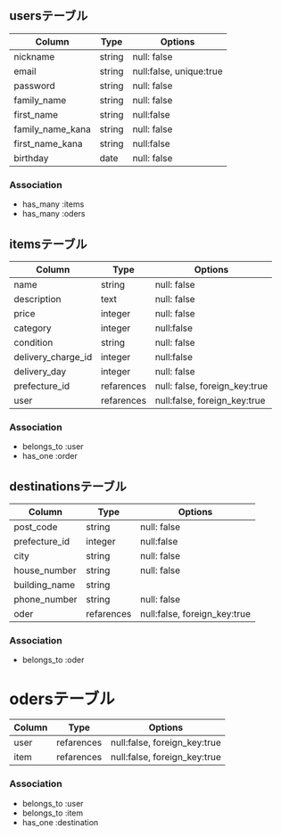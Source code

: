 ## usersテーブル
|Column|Type|Options|
|------|----|-------|
|nickname|string|null: false|
|email|string|null:false, unique:true|
|password|string|null: false|
|family_name|string|null: false|
|first_name|string|null:false|
|family_name_kana|string|null: false|
|first_name_kana|string|null:false|
|birthday|date|null: false|

### Association
- has_many :items
- has_many :oders

## itemsテーブル
|Column|Type|Options|
|------|----|-------|
|name|string|null: false|
|description|text|null: false|
|price|integer|null: false|
|category|integer|null:false|
|condition|string|null: false|
|delivery_charge_id|integer|null:false|
|delivery_day|integer|null: false|
|prefecture_id|refarences|null: false, foreign_key:true|
|user|refarences|null:false, foreign_key:true|

### Association
- belongs_to :user
- has_one :order

## destinationsテーブル
|Column|Type|Options|
|------|----|-------|
|post_code|string|null: false|
|prefecture_id|integer|null:false|
|city|string|null: false|
|house_number|string|null: false|
|building_name|string|
|phone_number|string|null: false|
|oder|refarences|null:false, foreign_key:true|

### Association
- belongs_to :oder

# odersテーブル
|Column|Type|Options|
|------|----|-------|
|user|refarences|null:false, foreign_key:true|
|item|refarences|null:false, foreign_key:true|

### Association
- belongs_to :user
- belongs_to :item
- has_one :destination
